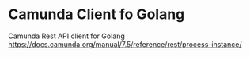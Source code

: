 # Camunda Client fo Golang

Camunda Rest API client for Golang
https://docs.camunda.org/manual/7.5/reference/rest/process-instance/